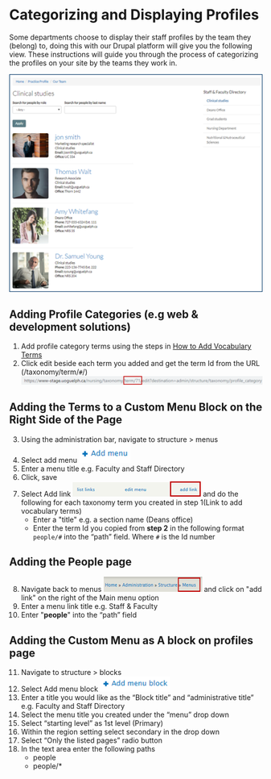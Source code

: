 # Categorizing and Displaying Profiles

Some departments choose to display their staff profiles by the team they (belong) to, doing this with our Drupal platform will give you the following view. These instructions will guide you through the process of categorizing the profiles on your site by the teams they work in.

![An Example of a categorized profile page](../images/profiles-main-image.png)

## Adding Profile Categories (e.g web & development solutions)
1.	Add profile category terms using the steps in [How to Add Vocabulary Terms](howto-profiles.md)
2.	Click edit beside each term you added and get the term Id from the URL (/taxonomy/term/`#`/) 
![URL to retrieve taxonomy term](../images/taxonomy-term.png)

## Adding the Terms to a Custom Menu Block on the Right Side of the Page
3.	Using the administration bar, navigate to structure > menus
4.	Select add menu ![blue add menu option with a plus sign](../images/Add-menu.png)
5.	Enter a menu title e.g. Faculty and Staff Directory
6.	Click, save
7.	Select Add link ![blue add link option](../images/Add-link.png) and do the following for each taxonomy term you created in step 1(Link to add vocabulary terms)
    * Enter a "title" e.g. a section name (Deans office)
    * Enter the term Id you copied from **step 2** in the following format `people/#` into the “path” field. Where `#` is the Id number

## Adding the People page
8.	Navigate back to menus ![breadcrumb pathe to menus](../images/back-to-menus.png) and click on "add link" on the right of the Main menu option
9.	Enter a menu link title e.g. Staff & Faculty
10.	Enter "**people**" into the “path” field

## Adding the Custom Menu as A block on profiles page
11.	Navigate to structure > blocks
12.	Select Add menu block ![Add menu block with a plus sign](../images/Add-menu-block.png)
13.	Enter a title you would like as the “Block title” and “administrative title” e.g. Faculty and Staff Directory
14.	Select the menu title you created under the “menu” drop down
15.	Select “starting level” as 1st level (Primary)
16.	Within the region setting select secondary in the drop down
17.	Select “Only the listed pages” radio button
18.	In the text area enter the following paths
    * people
    * people/*
